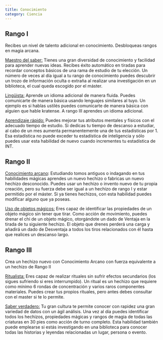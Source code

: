 ```yaml
---
title: Conocimiento
category: Ciencia
---
```


## Rango I

Recibes un nivel de talento adicional en conocimiento. Desbloqueas rangos en magia arcana.

<u>Maestro del saber:</u> Tienes una gran diversidad de conocimiento y facilidad para aprender nuevas ideas. Recibes éxito automático en tiradas para recordar conceptos básicos de una rama de estudio de tu elección. Un número de veces al día igual a tu rango de conocimiento puedes descubrir un trozo de información oculta o extraña al realizar una investigación en un biblioteca, el cual queda escogido por el máster.

<u>Lingüista:</u> Aprende un idioma adicional de manera fluida. Puedes comunicarte de manera básica usando lenguajes similares al tuyo. Un ejemplo es si hablas ustilés puedes comunicarte de manera básica con alguien que hable kratense. A rango III aprendes un idioma adicional.

<u>Aprendizaje rápido:</u> Puedes mejorar tus atributos mentales y físicos con el adecuado tiempo de estudio. Si dedicas tu tiempo de descanso a estudiar, al cabo de un mes aumenta permanentemente una de tus estadísticas por 1. Esa estadística no puede exceder tu estadística de inteligencia y sólo puedes usar esta habilidad de nuevo cuando incrementes tu estadística de INT.

## Rango II

<u>Conocimiento arcano</u>: Estudiando tomos antiguos o indagando en tus habilidades mágicas aprendes un nuevo hechizo o fabricas un nuevo hechizo desconocido. Puedes usar un hechizo o invento nuevo de tu propia creación, pero su fuerza debe ser igual a un hechizo de rango I y estar permitido por el máster. Si ya tienes hechizos, con esta habilidad puedes modificar alguno que ya poseas.

<u>Uso de objetos mágicos:</u> Eres capaz de identificar las propiedades de un objeto mágico sin tener que tirar. Como acción de movimiento, puedes drenar el chi de un objeto mágico, otorgándote un dado de Ventaja en la tirada de tu siguiente hechizo. El objeto que drenes perderá una carga y añadirá un dado de Desventaja a todos los tiros relacionados con él hasta que realices un descanso largo.

## Rango III 

Crea un hechizo nuevo con Conocimiento Arcano con fuerza equivalente a un hechizo de Rango II

<u>Ritualista:</u> Eres capaz de realizar rituales sin sufrir efectos secundarios (los sigues sufriendo si eres interrumpido). Un ritual es un hechizo que requiere como mínimo 6 rondas de concentración y varios raros componentes materiales. Puedes crear tus propios rituales, pero antes debes consultar con el master si te lo permite.

<u>Saber verdadero:</u> Tu gran cultura te permite conocer con rapidez una gran variedad de datos con un ágil análisis. Una vez al día puedes identificar todos los hechizos, propiedades mágicas y rangos de magia de todas las criaturas en 30 pies como acción de turno completo. Esta habilidad también puede emplearse si estás investigando en una biblioteca para conocer todas las historias y leyendas relacionadas un lugar, persona o evento.

